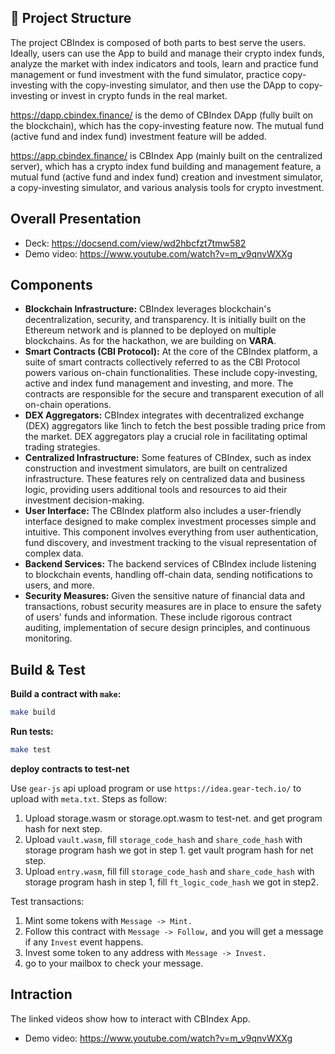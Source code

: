 ## 📝 Project Structure

The project CBIndex is composed of both parts to best serve the users. Ideally, users can use the App to build and manage their crypto index funds, analyze the market with index indicators and tools, learn and practice fund management or fund investment with the fund simulator, practice copy-investing with the copy-investing simulator, and then use the DApp to copy-investing or invest in crypto funds in the real market.

https://dapp.cbindex.finance/ is the demo of CBIndex DApp (fully built on the blockchain), which has the copy-investing feature now. The mutual fund (active fund and index fund) investment feature will be added.

https://app.cbindex.finance/ is CBIndex App (mainly built on the centralized server), which has a crypto index fund building and management feature, a mutual fund (active fund and index fund) creation and investment simulator, a copy-investing simulator, and various analysis tools for crypto investment.

## Overall Presentation
- Deck: https://docsend.com/view/wd2hbcfzt7tmw582
- Demo video: https://www.youtube.com/watch?v=m_v9qnvWXXg

## Components
- **Blockchain Infrastructure:** CBIndex leverages blockchain's decentralization, security, and transparency. It is initially built on the Ethereum network and is planned to be deployed on multiple blockchains. As for the hackathon, we are building on **VARA**.
- **Smart Contracts (CBI Protocol):** At the core of the CBIndex platform, a suite of smart contracts collectively referred to as the CBI Protocol powers various on-chain functionalities. These include copy-investing, active and index fund management and investing, and more. The contracts are responsible for the secure and transparent execution of all on-chain operations.
- **DEX Aggregators:** CBIndex integrates with decentralized exchange (DEX) aggregators like 1inch to fetch the best possible trading price from the market. DEX aggregators play a crucial role in facilitating optimal trading strategies.
- **Centralized Infrastructure:** Some features of CBIndex, such as index construction and investment simulators, are built on centralized infrastructure. These features rely on centralized data and business logic, providing users additional tools and resources to aid their investment decision-making.
- **User Interface:** The CBIndex platform also includes a user-friendly interface designed to make complex investment processes simple and intuitive. This component involves everything from user authentication, fund discovery, and investment tracking to the visual representation of complex data.
- **Backend Services:** The backend services of CBIndex include listening to blockchain events, handling off-chain data, sending notifications to users, and more.
- **Security Measures:** Given the sensitive nature of financial data and transactions, robust security measures are in place to ensure the safety of users' funds and information. These include rigorous contract auditing, implementation of secure design principles, and continuous monitoring.

## Build & Test

**Build a contract with `make`:**

```bash
make build
```
**Run tests:**

```bash
make test
```

**deploy contracts to test-net**

Use `gear-js` api upload program or use `https://idea.gear-tech.io/` to upload with `meta.txt`. Steps as follow:
1. Upload storage.wasm or storage.opt.wasm to test-net. and get program hash for next step.
2. Upload `vault.wasm`, fill `storage_code_hash` and `share_code_hash` with storage program hash we got in step 1. get vault program hash for net step.
3. Upload `entry.wasm`, fill  fill `storage_code_hash` and `share_code_hash` with storage program hash in step 1, fill `ft_logic_code_hash` we got in step2. 

Test transactions:
1. Mint some tokens with `Message -> Mint.`
2. Follow this contract with `Message -> Follow,` and you will get a message if any `Invest` event happens.
3. Invest some token to any address with `Message -> Invest.`
4. go to your mailbox to check your message.



## Intraction

The linked videos show how to interact with CBIndex App. 
- Demo video: https://www.youtube.com/watch?v=m_v9qnvWXXg
